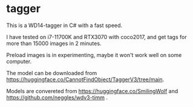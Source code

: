 # tagger

This is a WD14-tagger in C# with a fast speed.

I have tested on i7-11700K and RTX3070 with coco2017, and get tags for more than 15000 images in 2 minutes.

Preload images is in experimenting, maybe it won't work well on some computer.

The model can be downloaded from https://huggingface.co/CannotFindObject/TaggerV3/tree/main.

Models are convereted from https://huggingface.co/SmilingWolf and https://github.com/neggles/wdv3-timm .

